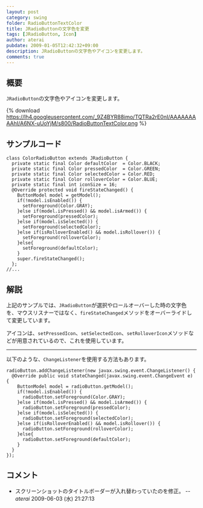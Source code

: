 ```yaml
---
layout: post
category: swing
folder: RadioButtonTextColor
title: JRadioButtonの文字色を変更
tags: [JRadioButton, Icon]
author: aterai
pubdate: 2009-01-05T12:42:32+09:00
description: JRadioButtonの文字色やアイコンを変更します。
comments: true
---
```

## 概要
`JRadioButton`の文字色やアイコンを変更します。

{% download https://lh4.googleusercontent.com/_9Z4BYR88imo/TQTRa2rE0nI/AAAAAAAAAhI/A6NX-uUoYjM/s800/RadioButtonTextColor.png %}

## サンプルコード
<pre class="prettyprint"><code>class ColorRadioButton extends JRadioButton {
  private static final Color defaultColor  = Color.BLACK;
  private static final Color pressedColor  = Color.GREEN;
  private static final Color selectedColor = Color.RED;
  private static final Color rolloverColor = Color.BLUE;
  private static final int iconSize = 16;
  @Override protected void fireStateChanged() {
    ButtonModel model = getModel();
    if(!model.isEnabled()) {
      setForeground(Color.GRAY);
    }else if(model.isPressed() &amp;&amp; model.isArmed()) {
      setForeground(pressedColor);
    }else if(model.isSelected()) {
      setForeground(selectedColor);
    }else if(isRolloverEnabled() &amp;&amp; model.isRollover()) {
      setForeground(rolloverColor);
    }else{
      setForeground(defaultColor);
    }
    super.fireStateChanged();
  };
//...
</code></pre>

## 解説
上記のサンプルでは、`JRadioButton`が選択やロールオーバーした時の文字色を、マウスリスナーではなく、`fireStateChanged`メソッドをオーバーライドして変更しています。

アイコンは、`setPressedIcon`、`setSelectedIcon`、`setRolloverIcon`メソッドなどが用意されているので、これを使用しています。

- - - -
以下のような、`ChangeListener`を使用する方法もあります。

<pre class="prettyprint"><code>radioButton.addChangeListener(new javax.swing.event.ChangeListener() {
  @Override public void stateChanged(javax.swing.event.ChangeEvent e) {
    ButtonModel model = radioButton.getModel();
    if(!model.isEnabled()) {
      radioButton.setForeground(Color.GRAY);
    }else if(model.isPressed() &amp;&amp; model.isArmed()) {
      radioButton.setForeground(pressedColor);
    }else if(model.isSelected()) {
      radioButton.setForeground(selectedColor);
    }else if(isRolloverEnabled() &amp;&amp; model.isRollover()) {
      radioButton.setForeground(rolloverColor);
    }else{
      radioButton.setForeground(defaultColor);
    }
  }
});
</code></pre>

## コメント
- スクリーンショットのタイトルボーダーが入れ替わっていたのを修正。 -- *aterai* 2009-06-03 (水) 21:27:13

<!-- dummy comment line for breaking list -->
